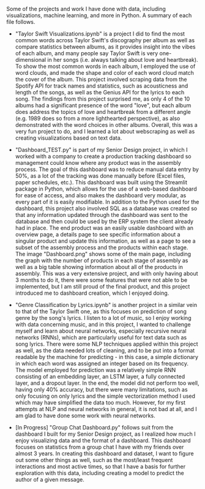 Some of the projects and work I have done with data, including visualizations, machine learning, and more in Python. A summary of each file follows.

- "Taylor Swift Visualizations.ipynb" is a project I did to find the most common words across Taylor Swift's discography per album as well as compare statistics between albums, as it provides insight into the vibes of each album, and many people say Taylor Swift is very one-dimensional in her songs (i.e. always talking about love and heartbreak). To show the most common words in each album, I employed the use of word clouds, and made the shape and color of each word cloud match the cover of the album. This project involved scraping data from the Spotify API for track names and statistics, such as acousticness and length of the songs, as well as the Genius API for the lyrics to each song. The findings from this project surprised me, as only 4 of the 10 albums had a significant presence of the word "love", but each album does address the topics of love and heartbreak from a different angle (e.g. 1989 does so from a more lighthearted perspective), as also demonstrated with the word choices in other albums. Overall, this was a very fun project to do, and I learned a lot about webscraping as well as creating visualizations based on text data. 

- "Dashboard_TEST.py" is part of my Senior Design project, in which I worked with a company to create a production tracking dashboard so management could know where any product was in the assembly process. The goal of this dashboard was to reduce manual data entry by 50%, as a lot of the tracking was done manually before (Excel files, paper schedules, etc.). This dashboard was built using the Streamlit package in Python, which allows for the use of a web-based dashboard for ease of access, and also makes the dashboard very modular, as every part of it is easily modifiable. In addition to the Python used for the dashboard, this project also involved SQL as a database was created so that any information updated through the dashboard was sent to the database and then could be used by the ERP system the client already had in place. The end product was an easily usable dashboard with an overview page, a details page to see specific information about a singular product and update this information, as well as a page to see a subset of the assembly process and the products within each stage. The image "Dashboard.png" shows some of the main page, including the graph with the number of products in each stage of assembly as well as a big table showing information about all of the products in assembly. This was a very extensive project, and with only having about 3 months to do it, there were some features that were not able to be implemented, but I am still proud of the final product, and this project introduced me to dashboard creation, which I enjoyed doing.

- "Genre Classification by Lyrics.ipynb" is another project in a similar vein to that of the Taylor Swift one, as this focuses on prediction of song genre by the song's lyrics. I listen to a lot of music, so I enjoy working with data concerning music, and in this project, I wanted to challenge myself and learn about neural networks, especially recursive neural networks (RNNs), which are particularly useful for text data such as song lyrics. There were some NLP techniques applied within this project as well, as the data needed lots of cleaning, and to be put into a format readable by the machine for predicting - in this case, a simple dictionary in which each word was assigned an integer based on its frequency. The model employed for prediction was a relatively simple RNN consisting of an embedding layer, an LSTM layer, a fully connected layer, and a dropout layer. In the end, the model did not perform too well, having only 40% accuracy, but there were many limitations, such as only focusing on only lyrics and the simple vectorization method I used which may have simplified the data too much. However, for my first attempts at NLP and neural networks in general, it is not bad at all, and I am glad to have done some work with neural networks.

- [In Progress] "Group Chat Dashboard.py" follows suit from the dashboard I built for my Senior Design project, as I realized how much I enjoy visualizing data and the format of a dashboard. This dashboard focuses on statistics from a group chat I have with my friends over almost 3 years. In creating this dashboard and dataset, I want to figure out some other things as well, such as the most/least frequent interactions and most active times, so that I have a basis for further exploration with this data, including creating a model to predict the author of a given message. 
